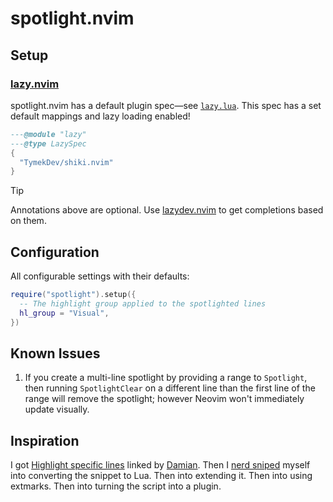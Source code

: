 # spotlight.nvim

## Setup

### [lazy.nvim](https://github.com/folke/lazy.nvim)

spotlight.nvim has a default plugin spec—see [`lazy.lua`](./lazy.lua). This spec has a set default mappings and lazy loading enabled!

```lua
---@module "lazy"
---@type LazySpec
{
  "TymekDev/shiki.nvim"
}
```

> [!TIP]
> Annotations above are optional. Use [lazydev.nvim](https://github.com/folke/lazydev.nvim) to get completions based on them.

## Configuration

All configurable settings with their defaults:

```lua
require("spotlight").setup({
  -- The highlight group applied to the spotlighted lines
  hl_group = "Visual",
})
```

## Known Issues

1. If you create a multi-line spotlight by providing a range to `Spotlight`, then
   running `SpotlightClear` on a different line than the first line of the range
   will remove the spotlight; however Neovim won't immediately update visually.

## Inspiration

I got [Highlight specific lines][] linked by [Damian][]. Then I [nerd sniped][]
myself into converting the snippet to Lua. Then into extending it. Then into
using extmarks. Then into turning the script into a plugin.

[Highlight specific lines]: https://vimtricks.com/p/highlight-specific-lines/
[Damian]: https://github.com/DSkrzypiec/
[nerd sniped]: https://xkcd.com/356/
